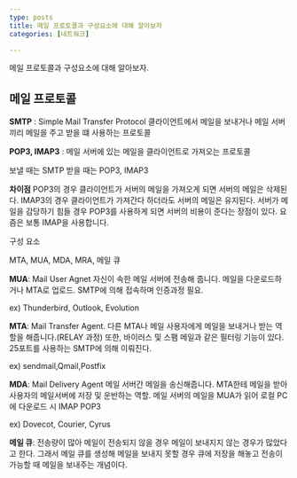```yaml
---
type: posts
title: 메일 프로토콜과 구성요소에 대해 알아보자
categories: [네트워크]

---
```


메일 프로토콜과 구성요소에 대해 알아보자.

<h2>메일 프로토콜</h2>

<strong>SMTP</strong> : Simple Mail Transfer Protocol 클라이언트에서 메일을 보내거나 메일 서버끼리 메일을 주고 받을 떄 사용하는 프로토콜

<strong>POP3, IMAP3</strong> : 메일 서버에 있는 메일을 클라이언트로 가져오는 프로토콜

보낼 때는 SMTP 받을 때는 POP3, IMAP3

<strong>차이점</strong>
POP3의 경우 클라이언트가 서버의 메일을 가져오게 되면 서버의 메일은 삭제된다. IMAP3의 경우 클라이언트가 가져간다 하더라도 서버의 메일은 유지된다. 서버가 메일을 감당하기 힘들 경우 POP3를 사용하게 되면 서버의 비용이 준다는 장점이 있다. 요즘은 보통 IMAP을 사용합니다.

구성 요소

MTA, MUA, MDA, MRA, 메일 큐

<strong>MUA</strong>: Mail User Agnet 자신이 속한 메일 서버에 전송해 줍니다. 메일을 다운로드하거나 MTA로 업로드. SMTP에 의해 접속하며 인증과정 필요.

ex) Thunderbird, Outlook, Evolution

<strong>MTA</strong>: Mail Transfer Agent. 다른 MTA나 메일 사용자에게 메일을 보내거나 받는 역할을 해줍니다.(RELAY 과정) 또한, 바이러스 및 스팸 메일과 같은 필터링 기능이 있다. 25포트를 사용하는 SMTP에 의해 이뤄진다.  

ex) sendmail,Qmail,Postfix

<strong>MDA</strong>: Mail Delivery Agent 메일 서버간 메일을 송신해줍니다. MTA한테 메일을 받아 사용자의 메일서버에 저장 및 운반하는 역할. 메일 서버의 메일을 MUA가 읽어 로컬 PC에 다운로드 시 IMAP POP3

ex) Dovecot, Courier, Cyrus

<strong>메일 큐</strong>: 전송량이 많아 메일이 전송되지 않을 경우 메일이 보내지지 않는 경우가 많았다고 한다. 그래서 메일 큐를 생성해 메일을 보내지 못할 경우 큐에 저장을 해놓고 전송이 가능할 때 메일을 보내주는 개념이다. 


<!--

dns mx(mailexchanger) 추가
nslookup에서 지정한 도메인을 쳤을 경우 ip가 정확하면 성공.

dns 설정을 자신이 설정한 ip로 설정해줘야합니다.
sendmail-cf , dovecot 다운로드 
이툴을 이용해서 할껀가봐
/sendmail.cf
85 localhost를 자신이 설정한 mail 도메인으로
264 수정 루프백 아이피 제거

/etc/mail/access에 지정한 도메인 추가

restart 하고 makemap hash를 통해 재생성

/etc/dovecot/conf.d/10-mail.conf
25,116 : 주석제거
121 : group mail 추가

10-auth.conf
10: no로 plaintext_auth를 가능하게

10-ssl.conf
8 :ssl yes

user 추가

sendmail, dovecot  재시작


thunderbird 설치 후 자신에게 메일 보내보기

thunderbird 설정 포트 110,25 서버 호스트 생성해준것으로, ssl은 사용하지 않고 인증은 평문패스워드와 커버로스 -->